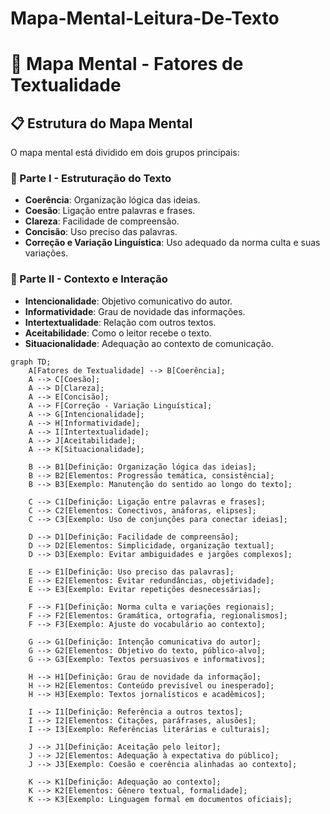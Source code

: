 # Mapa-Mental-Leitura-De-Texto

# 🧠 Mapa Mental - Fatores de Textualidade

## 📋 Estrutura do Mapa Mental
O mapa mental está dividido em dois grupos principais:

### 🔹 Parte I - Estruturação do Texto
- **Coerência**: Organização lógica das ideias.
- **Coesão**: Ligação entre palavras e frases.
- **Clareza**: Facilidade de compreensão.
- **Concisão**: Uso preciso das palavras.
- **Correção e Variação Linguística**: Uso adequado da norma culta e suas variações.

### 🔹 Parte II - Contexto e Interação
- **Intencionalidade**: Objetivo comunicativo do autor.
- **Informatividade**: Grau de novidade das informações.
- **Intertextualidade**: Relação com outros textos.
- **Aceitabilidade**: Como o leitor recebe o texto.
- **Situacionalidade**: Adequação ao contexto de comunicação.

```mermaid
graph TD;
    A[Fatores de Textualidade] --> B[Coerência];
    A --> C[Coesão];
    A --> D[Clareza];
    A --> E[Concisão];
    A --> F[Correção - Variação Linguística];
    A --> G[Intencionalidade];
    A --> H[Informatividade];
    A --> I[Intertextualidade];
    A --> J[Aceitabilidade];
    A --> K[Situacionalidade];

    B --> B1[Definição: Organização lógica das ideias];
    B --> B2[Elementos: Progressão temática, consistência];
    B --> B3[Exemplo: Manutenção do sentido ao longo do texto];
    
    C --> C1[Definição: Ligação entre palavras e frases];
    C --> C2[Elementos: Conectivos, anáforas, elipses];
    C --> C3[Exemplo: Uso de conjunções para conectar ideias];
    
    D --> D1[Definição: Facilidade de compreensão];
    D --> D2[Elementos: Simplicidade, organização textual];
    D --> D3[Exemplo: Evitar ambiguidades e jargões complexos];
    
    E --> E1[Definição: Uso preciso das palavras];
    E --> E2[Elementos: Evitar redundâncias, objetividade];
    E --> E3[Exemplo: Evitar repetições desnecessárias];
    
    F --> F1[Definição: Norma culta e variações regionais];
    F --> F2[Elementos: Gramática, ortografia, regionalismos];
    F --> F3[Exemplo: Ajuste do vocabulário ao contexto];
    
    G --> G1[Definição: Intenção comunicativa do autor];
    G --> G2[Elementos: Objetivo do texto, público-alvo];
    G --> G3[Exemplo: Textos persuasivos e informativos];
    
    H --> H1[Definição: Grau de novidade da informação];
    H --> H2[Elementos: Conteúdo previsível ou inesperado];
    H --> H3[Exemplo: Textos jornalísticos e acadêmicos];
    
    I --> I1[Definição: Referência a outros textos];
    I --> I2[Elementos: Citações, paráfrases, alusões];
    I --> I3[Exemplo: Referências literárias e culturais];
    
    J --> J1[Definição: Aceitação pelo leitor];
    J --> J2[Elementos: Adequação à expectativa do público];
    J --> J3[Exemplo: Coesão e coerência alinhadas ao contexto];
    
    K --> K1[Definição: Adequação ao contexto];
    K --> K2[Elementos: Gênero textual, formalidade];
    K --> K3[Exemplo: Linguagem formal em documentos oficiais];

